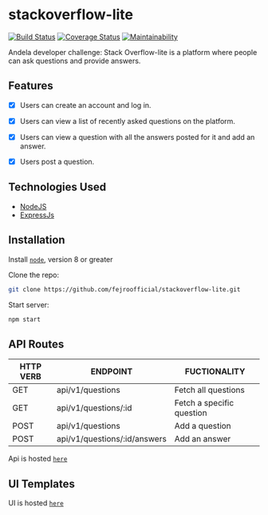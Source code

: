 # stackoverflow-lite

[![Build Status](https://travis-ci.com/fejiroofficial/stackoverflow-lite.svg?branch=develop)](https://travis-ci.com/fejiroofficial/stackoverflow-lite)
[![Coverage Status](https://coveralls.io/repos/github/fejiroofficial/stackoverflow-lite/badge.svg?branch=develop)](https://coveralls.io/github/fejiroofficial/stackoverflow-lite?branch=develop)
[![Maintainability](https://api.codeclimate.com/v1/badges/5f56a62af1ec8ef51d6c/maintainability)](https://codeclimate.com/github/fejiroofficial/stackoverflow-lite/maintainability)

Andela developer challenge: Stack Overflow-lite is a platform where people can ask questions and provide answers.

## Features

* [x] Users can create an account and log in.
* [X] Users can view a list of recently asked questions on the platform.
* [X] Users can view a question with all the answers posted for it and add an answer. 
* [X] Users post a question. 


## Technologies Used

* [NodeJS](https://nodejs.org/en/)
* [ExpressJs](https://expressjs.com/)


## Installation

Install [`node`](https://nodejs.org/en/download/), version 8 or greater

Clone the repo:
```sh
git clone https://github.com/fejroofficial/stackoverflow-lite.git
```

Start server:
```sh
npm start
```


## API Routes

|   HTTP VERB   | ENDPOINT                    | FUCTIONALITY                          |
| ------------- | ----------------------------| --------------------------------------|
| GET           | api/v1/questions            | Fetch all questions                   |
| GET           | api/v1/questions/:id        | Fetch a specific question             |
| POST          | api/v1/questions            | Add a question                        |
| POST          | api/v1/questions/:id/answers| Add an answer                         |


Api is hosted [`here`](https://stack-over-flow-lite.herokuapp.com/api/v1)


## UI Templates

UI is hosted [`here`](https://fejiroofficial.github.io/stackoverflow-lite)


